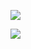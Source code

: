 [![](https://images.microbadger.com/badges/image/quanwei/netease-debian.svg)](https://microbadger.com/images/quanwei/netease-debian "Get your own image badge on microbadger.com")

[![](https://images.microbadger.com/badges/version/quanwei/netease-debian.svg)](https://microbadger.com/images/quanwei/netease-debian "Get your own version badge on microbadger.com")
